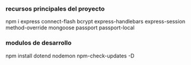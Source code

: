 ### recursos principales del proyecto
  npm i express connect-flash bcrypt express-handlebars express-session method-override mongoose passport passport-local
### modulos de desarrollo
  npm install dotend nodemon npm-check-updates -D